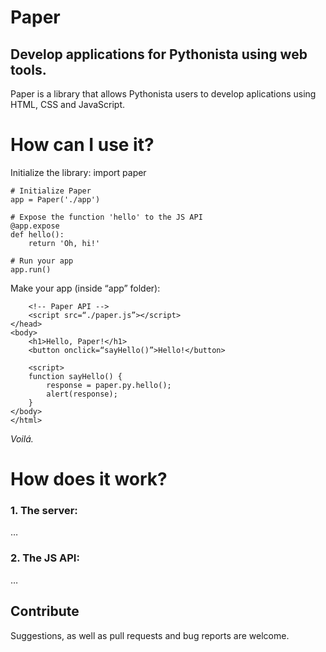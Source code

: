 # Paper
## Develop applications for Pythonista using web tools.

Paper is a library that allows Pythonista users to develop aplications using HTML, CSS and JavaScript.

# How can I use it?
Initialize the library:
	import paper

	# Initialize Paper
	app = Paper('./app')

	# Expose the function 'hello' to the JS API
	@app.expose
	def hello():
	    return 'Oh, hi!'

	# Run your app
	app.run()

Make your app (inside “app” folder):
	<!DOCTYPE html>
	<html>
	<head>
	    <title>Paper</title>

	    <!-- Paper API -->
	    <script src=“./paper.js”></script>
	</head>
	<body>
	    <h1>Hello, Paper!</h1>
	    <button onclick=“sayHello()”>Hello!</button>

	    <script>
	    function sayHello() {
	        response = paper.py.hello();
	        alert(response);
	    }
	</body>
	</html>

_Voilá._

# How does it work?
### 1. The server:
…

### 2. The JS API:
…

## Contribute
Suggestions, as well as pull requests and bug reports are welcome.